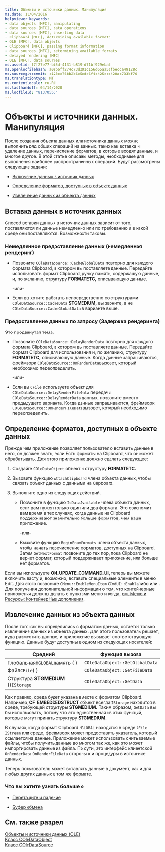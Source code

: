 ```yaml
---
title: Объекты и источники данных. Манипуляция
ms.date: 11/04/2016
helpviewer_keywords:
- data objects [MFC], manipulating
- data sources [MFC], data operations
- data sources [MFC], inserting data
- Clipboard [MFC], determining available formats
- OLE [MFC], data objects
- Clipboard [MFC], passing format information
- data sources [MFC], determining available formats
- delayed rendering [MFC]
- OLE [MFC], data sources
ms.assetid: f7f27e77-bb5d-4131-b819-d71bf929ebaf
ms.openlocfilehash: a08b6ff274c73d301c156d65aa56fbecca49128c
ms.sourcegitcommit: c123cc76bb2b6c5cde6f4c425ece420ac733bf70
ms.translationtype: MT
ms.contentlocale: ru-RU
ms.lasthandoff: 04/14/2020
ms.locfileid: "81370553"
---
```

# <a name="data-objects-and-data-sources-manipulation"></a>Объекты и источники данных. Манипуляция

После создания объекта данных или источника данных можно выполнить ряд общих операций на данных, таких как вставка и удаление данных, перечисление форматов, в которые входят данные, и многое другое. В этой статье описаны методы, необходимые для выполнения наиболее распространенных операций. Будут рассмотрены следующие задачи:

- [Включение данных в источник данных](#_core_inserting_data_into_a_data_source)

- [Определение форматов, доступных в объекте данных](#_core_determining_the_formats_available_in_a_data_object)

- [Извлечение данных из объекта данных](#_core_retrieving_data_from_a_data_object)

## <a name="inserting-data-into-a-data-source"></a><a name="_core_inserting_data_into_a_data_source"></a>Вставка данных в источник данных

Способ вставки данных в источник данных зависит от того, поставляются ли данные немедленно или по требованию и в какой среде они поставляются. Возможности таковы.

### <a name="supplying-data-immediately-immediate-rendering"></a>Немедленное предоставление данных (немедленная рендеринг)

- Позвоните `COleDataSource::CacheGlobalData` повторно для каждого формата Clipboard, в котором вы поставляете данные. Передайте использовать формат Clipboard, ручку памяти, содержащую данные, и, по желанию, структуру **FORMATETC,** описывающую данные.

     -или-

- Если вы хотите работать непосредственно со структурами `COleDataSource::CacheData` **STGMEDIUM,** вы звоните, а не `COleDataSource::CacheGlobalData` в варианте выше.

### <a name="supplying-data-on-demand-delayed-rendering"></a>Предоставление данных по запросу (Задержка рендеринга)

Это продвинутая тема.

- Позвоните `COleDataSource::DelayRenderData` повторно для каждого формата Clipboard, в котором вы поставляете данные. Передайте формат Clipboard для использования и, по желанию, структуру **FORMATETC,** описывающую данные. Когда данные запрашиваются, фреймворк `COleDataSource::OnRenderData`вызовет, который необходимо переопределить.

     -или-

- Если вы `CFile` используете объект для `COleDataSource::DelayRenderFileData` передачи `COleDataSource::DelayRenderData` данных, позвоните вместо предыдущего варианта. Когда данные запрашиваются, фреймворк `COleDataSource::OnRenderFileData`вызовет, который необходимо переопределить.

## <a name="determining-the-formats-available-in-a-data-object"></a><a name="_core_determining_the_formats_available_in_a_data_object"></a>Определение форматов, доступных в объекте данных

Прежде чем приложение позволяет пользователю вставить данные в него, он должен знать, если Есть форматы на Clipboard, что он может обрабатывать. Для этого приложение должно сделать следующее:

1. Создайте `COleDataObject` объект и структуру **FORMATETC.**

1. Вызовите функцию `AttachClipboard` члена объекта данных, чтобы связать объект данных с данными на Clipboard.

1. Выполните одно из следующих действий.

   - Позвоните в функцию `IsDataAvailable` члена объекта данных, если вам нужен только один или два формата. Это сэкономит вам время в тех случаях, когда данные на Clipboard поддерживают значительно больше форматов, чем ваше приложение.

     \-или-

   - Вызовите функцию `BeginEnumFormats` члена объекта данных, чтобы начать перечисление форматов, доступных на Clipboard. Затем `GetNextFormat` позвоните до тех пор, пока Clipboard не вернет формат, который поддерживает приложение, или больше нет форматов.

Если вы используете **ON_UPDATE_COMMAND_UI,** теперь вы можете включить пасту и, возможно, вставить специальные элементы в меню Edit. Для этого позвоните `CMenu::EnableMenuItem` `CCmdUI::Enable`либо или . Для получения дополнительной информации о том, что контейнерные приложения должны делать с пунктами меню и когда, [см. Меню и Ресурсы: КонтейнерНые дополнения](../mfc/menus-and-resources-container-additions.md).

## <a name="retrieving-data-from-a-data-object"></a><a name="_core_retrieving_data_from_a_data_object"></a>Извлечение данных из объекта данных

После того как вы определились с форматом данных, остается только извлечение данных из объекта данных. Для этого пользователь решает, куда разместить данные, и приложение вызывает соответствующую функцию. Данные будут доступны в одном из следующих носителей:

|Средний|Функция вызова|
|------------|----------------------|
|Глобальная`HGLOBAL`память ( )|`COleDataObject::GetGlobalData`|
|Файл`CFile`( )|`COleDataObject::GetFileData`|
|Структура **STGMEDIUM** ()`IStorage`|`COleDataObject::GetData`|

Как правило, среда будет указана вместе с форматом Clipboard. Например, **CF_EMBEDDEDSTRUCT** объект всегда `IStorage` находится в среде, требующей структуры **STGMEDIUM.** Таким образом, `GetData` вы бы использовать, потому что это единственная из этих функций, которые могут принять структуру **STGMEDIUM.**

В случаях, когда формат Clipboard `HGLOBAL` находится в среде `CFile` `IStream` или среде, фреймворк может предоставить указатель, который ссылается на данные. Приложение может использовать считываемые файлы, чтобы получить данные во многом так же, как это может импортировать данные из файла. По сути, это интерфейс клиентской `OnRenderData` `OnRenderFileData` стороны к и процедуры в источнике данных.

Теперь пользователь может вставлять данные в документ, как и для любых других данных в том же формате.

### <a name="what-do-you-want-to-know-more-about"></a>Что вы хотите узнать больше о

- [Перетащите и падение](../mfc/drag-and-drop-ole.md)

- [Буфер обмена](../mfc/clipboard.md)

## <a name="see-also"></a>См. также раздел

[Объекты и источники данных (OLE)](../mfc/data-objects-and-data-sources-ole.md)<br/>
[Класс COleDataObject](../mfc/reference/coledataobject-class.md)<br/>
[Класс COleDataSource](../mfc/reference/coledatasource-class.md)
